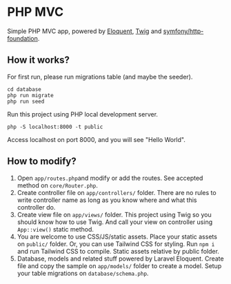 # PHP MVC

Simple PHP MVC app, powered by [Eloquent](https://laravel.com/docs/eloquent), [Twig](https://twig.symfony.com/doc) and [symfony/http-foundation](https://symfony.com/doc/current/components/http_foundation.html).

## How it works?

For first run, please run migrations table (and maybe the seeder).

```
cd database
php run migrate
php run seed
```

Run this project using PHP local development server.

```
php -S localhost:8000 -t public
```

Access localhost on port 8000, and you will see "Hello World".

## How to modify?

1. Open `app/routes.php`and modify or add the routes.
   See accepted method on `core/Router.php`.
2. Create controller file on `app/controllers/` folder.
   There are no rules to write controller name as long as you know where and what this controller do.
3. Create view file on `app/views/` folder. This project using Twig so you should know how to use Twig.
   And call your view on controller using `App::view()` static method.
4. You are welcome to use CSS/JS/static assets. Place your static assets on `public/` folder.
   Or, you can use Tailwind CSS for styling. Run `npm i` and run Tailwind CSS to compile.
   Static assets relative by public folder.
5. Database, models and related stuff powered by Laravel Eloquent.
   Create file and copy the sample on `app/models/` folder to create a model.
   Setup your table migrations on `database/schema.php`.
